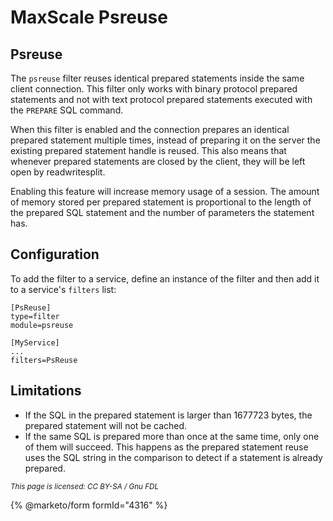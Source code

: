 # MaxScale Psreuse

## Psreuse

The `psreuse` filter reuses identical prepared statements inside the same client
connection. This filter only works with binary protocol prepared statements and
not with text protocol prepared statements executed with the `PREPARE` SQL
command.

When this filter is enabled and the connection prepares an identical prepared
statement multiple times, instead of preparing it on the server the existing
prepared statement handle is reused. This also means that whenever prepared
statements are closed by the client, they will be left open by readwritesplit.

Enabling this feature will increase memory usage of a session. The amount of
memory stored per prepared statement is proportional to the length of the
prepared SQL statement and the number of parameters the statement has.

## Configuration

To add the filter to a service, define an instance of the filter and then add it
to a service's `filters` list:

```
[PsReuse]
type=filter
module=psreuse

[MyService]
...
filters=PsReuse
```

## Limitations

* If the SQL in the prepared statement is larger than 1677723 bytes, the
  prepared statement will not be cached.
* If the same SQL is prepared more than once at the same time, only one of them
  will succeed. This happens as the prepared statement reuse uses the SQL string
  in the comparison to detect if a statement is already prepared.

<sub>_This page is licensed: CC BY-SA / Gnu FDL_</sub>

{% @marketo/form formId="4316" %}
